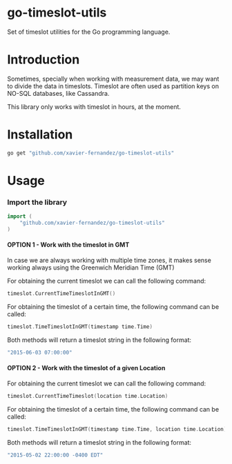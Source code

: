 # go-timeslot-utils

Set of timeslot utilities for the Go programming language.

# Introduction

Sometimes, specially when working with measurement data, we may want to divide the data in timeslots. 
Timeslot are often used as partition keys on NO-SQL databases, like Cassandra.

This library only works with timeslot in hours, at the moment.

# Installation

```bash
go get "github.com/xavier-fernandez/go-timeslot-utils"
```

# Usage

### Import the library

```go
import (
	"github.com/xavier-fernandez/go-timeslot-utils"
)
```

#### OPTION 1 - Work with the timeslot in GMT

In case we are always working with multiple time zones, it makes sense working always using the Greenwich Meridian Time (GMT)

For obtaining the current timeslot we can call the following command:

```go
timeslot.CurrentTimeTimeslotInGMT()
```

For obtaining the timeslot of a certain time, the following command can be called:

```go
timeslot.TimeTimeslotInGMT(timestamp time.Time)
```

Both methods will return a timeslot string in the following format:

```go
"2015-06-03 07:00:00"
```
#### OPTION 2 - Work with the timeslot of a given Location

For obtaining the current timeslot we can call the following command:

```go
timeslot.CurrentTimeTimeslot(location time.Location)
```

For obtaining the timeslot of a certain time, the following command can be called:

```go
timeslot.TimeTimeslotInGMT(timestamp time.Time, location time.Location)
```

Both methods will return a timeslot string in the following format:

```go
"2015-05-02 22:00:00 -0400 EDT"
```
